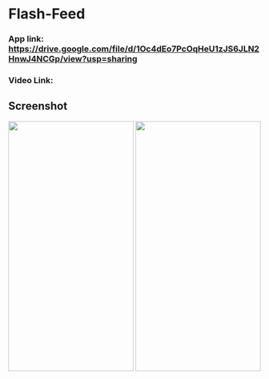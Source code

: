 # Flash-Feed
### App link: https://drive.google.com/file/d/1Oc4dEo7PcOqHeU1zJS6JLN2HnwJ4NCGp/view?usp=sharing
### Video Link: 
## Screenshot
<p align="center">
  <img src="" width="250" height="500" 
    margin = 25px />
  <img src="" width="250" height="500" />
  </p>
